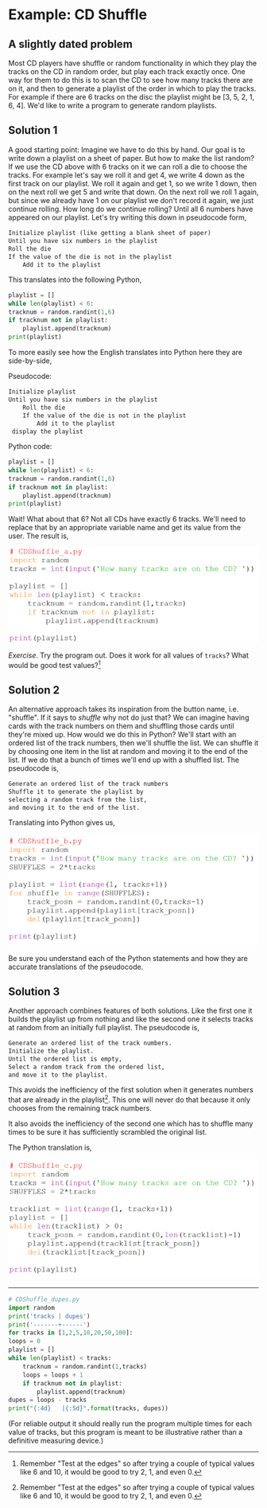 # Example: CD Shuffle

## A slightly dated problem

Most CD players have shuffle or random functionality in which they play the tracks on the CD in random order, but play each track exactly once. One way for them to do this is to scan the CD to see how many tracks there are on it, and then to generate a playlist of the order in which to play the tracks. For example if there are 6 tracks on the disc the playlist might be [3, 5, 2, 1, 6, 4]. We'd like to write a program to generate random playlists.

## Solution 1

A good starting point: Imagine we have to do this by hand. Our goal is to write down a playlist on a sheet of paper. But how to make the list random? If we use the CD above with 6 tracks on it we can roll a die to choose the tracks. For example let's say we roll it and get 4, we write 4 down as the first track on our playlist. We roll it again and get 1, so we write 1 down, then on the next roll we get 5 and write that down. On the next roll we roll 1 again, but since we already have 1 on our playlist we don't record it again, we just continue rolling. How long do we continue rolling? Until all 6 numbers have appeared on our playlist. Let's try writing this down in pseudocode form,

```plaintext
Initialize playlist (like getting a blank sheet of paper)
Until you have six numbers in the playlist
Roll the die
If the value of the die is not in the playlist
    Add it to the playlist
```

This translates into the following Python,

```python
playlist = []
while len(playlist) < 6:
tracknum = random.randint(1,6)
if tracknum not in playlist:
    playlist.append(tracknum)
print(playlist)
```

To more easily see how the English translates into Python here they are side-by-side,

Pseudocode:

```
Initialize playlist
Until you have six numbers in the playlist
    Roll the die
    If the value of the die is not in the playlist
        Add it to the playlist
 display the playlist
```  

Python code:

```python
playlist = []
while len(playlist) < 6:
tracknum = random.randint(1,6)
if tracknum not in playlist:
    playlist.append(tracknum)
print(playlist)
``` 

Wait! What about that 6? Not all CDs have exactly 6 tracks. We'll need to replace that by an appropriate variable name and get its value from the user. The result is,

![](05_cd_shuffle_a.py.png)

_Exercise_. Try the program out. Does it work for all values of `tracks`? What would be good test values?[^*]

## Solution 2

An alternative approach takes its inspiration from the button name, i.e. "shuffle". If it says to _shuffle_ why not do just that? We can imagine having cards with the track numbers on them and shuffling those cards until they're mixed up. How would we do this in Python? We'll start with an ordered list of the track numbers, then we'll shuffle the list. We can shuffle it by choosing one item in the list at random and moving it to the end of the list. If we do that a bunch of times we'll end up with a shuffled list. The pseudocode is,

```plaintext
Generate an ordered list of the track numbers
Shuffle it to generate the playlist by
selecting a random track from the list,
and moving it to the end of the list.
```

Translating into Python gives us,

![](05_cd_shuffle_b.py.png)

Be sure you understand each of the Python statements and how they are accurate translations of the pseudocode.

## Solution 3

Another approach combines features of both solutions. Like the first one
it builds the playlist up from nothing and like the second one it
selects tracks at random from an initially full playlist. The pseudocode
is,

```plaintext
Generate an ordered list of the track numbers.
Initialize the playlist.
Until the ordered list is empty,
Select a random track from the ordered list,
and move it to the playlist.
```
This avoids the inefficiency of the first solution when it generates
numbers that are already in the playlist[^*]. This one will never do
that because it only chooses from the remaining track numbers.

It also avoids the inefficiency of the second one which has to shuffle
many times to be sure it has sufficiently scrambled the original list.

The Python translation is,

![](05_cd_shuffle_c.py.png)

---

[^*]: Remember "Test at the edges" so after trying a couple of typical
values like 6 and 10, it would be good to try 2, 1, and even 0.

[^*]: The number of duplicate generations goes up with the length of the
list. Here's an instrumented version of the program that displays the
number of duplicates generated as a function of list length. We call it
“instrumented” because of the addition of the variable `loops` that is
measuring its performance by counting iterations, and the addition of
the initial `for` loop that is forcing `tracks` to take on the values we
are interested in measuring. Run it and see how quickly the number of
duplicates grows; even at 10 tracks we can get 26 duplicates.

```python
# CDShuffle_dupes.py
import random
print('tracks | dupes')
print('-------+------')
for tracks in [1,2,5,10,20,50,100]:
loops = 0
playlist = []
while len(playlist) < tracks:
    tracknum = random.randint(1,tracks)
    loops = loops + 1
    if tracknum not in playlist:
        playlist.append(tracknum)
dupes = loops - tracks
print("{:4d}   |{:5d}".format(tracks, dupes))
```
(For reliable output it should really run the program multiple times for
each value of tracks, but this program is meant to be illustrative
rather than a definitive measuring device.)
